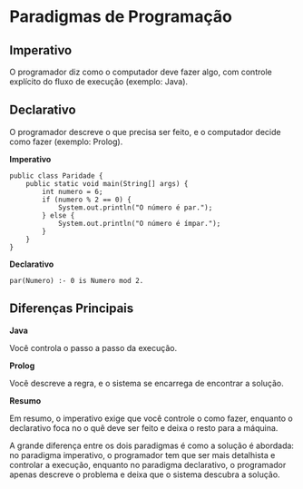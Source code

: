 # Paradigmas de Programação

## Imperativo

 O programador diz como o computador deve fazer algo, com controle explícito do fluxo de execução (exemplo: Java).

## Declarativo

 O programador descreve o que precisa ser feito, e o computador decide como fazer (exemplo: Prolog).

**Imperativo**

```
public class Paridade {
    public static void main(String[] args) {
        int numero = 6;
        if (numero % 2 == 0) {
            System.out.println("O número é par.");
        } else {
            System.out.println("O número é ímpar.");
        }
    }
}
```

**Declarativo**

```
par(Numero) :- 0 is Numero mod 2.
```

## Diferenças Principais

**Java**

Você controla o passo a passo da execução.

**Prolog** 

Você descreve a regra, e o sistema se encarrega de encontrar a solução.

**Resumo**

Em resumo, o imperativo exige que você controle o como fazer, enquanto o declarativo foca no o quê deve ser feito e deixa o resto para a máquina.


A grande diferença entre os dois paradigmas é como a solução é abordada: no paradigma imperativo, o programador tem que ser mais detalhista e controlar a execução,
enquanto no paradigma declarativo, o programador apenas descreve o problema e deixa que o sistema descubra a solução.